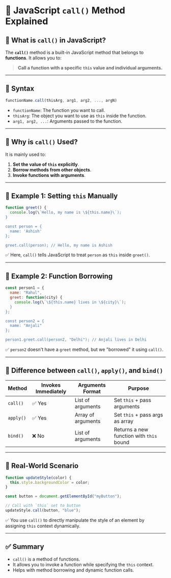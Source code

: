 # 📘 JavaScript `call()` Method Explained

## 🔹 What is `call()` in JavaScript?

The **`call()`** method is a built-in JavaScript method that belongs to **functions**. It allows you to:

> **Call a function with a specific `this` value and individual arguments.**

---

## 🔹 Syntax

```javascript
functionName.call(thisArg, arg1, arg2, ..., argN)
```

- `functionName`: The function you want to call.
- `thisArg`: The object you want to use as `this` inside the function.
- `arg1, arg2, ...`: Arguments passed to the function.

---

## 🔹 Why is `call()` Used?

It is mainly used to:

1. **Set the value of `this` explicitly**.
2. **Borrow methods from other objects**.
3. **Invoke functions with arguments**.

---

## 🔹 Example 1: Setting `this` Manually

```javascript
function greet() {
  console.log(\`Hello, my name is \${this.name}\`);
}

const person = {
  name: 'Ashish'
};

greet.call(person); // Hello, my name is Ashish
```

✅ Here, `call()` tells JavaScript to treat `person` as `this` inside `greet()`.

---

## 🔹 Example 2: Function Borrowing

```javascript
const person1 = {
  name: "Rahul",
  greet: function(city) {
    console.log(\`\${this.name} lives in \${city}\`);
  }
};

const person2 = {
  name: "Anjali"
};

person1.greet.call(person2, "Delhi"); // Anjali lives in Delhi
```

✅ `person2` doesn't have a `greet` method, but we "borrowed" it using `call()`.

---

## 🔹 Difference between `call()`, `apply()`, and `bind()`

| Method   | Invokes Immediately | Arguments Format            | Purpose                        |
|----------|---------------------|-----------------------------|--------------------------------|
| `call()` | ✅ Yes              | List of arguments           | Set `this` + pass arguments   |
| `apply()`| ✅ Yes              | Array of arguments          | Set `this` + pass args as array|
| `bind()` | ❌ No               | List of arguments           | Returns a new function with `this` bound |

---

## 🔹 Real-World Scenario

```javascript
function updateStyle(color) {
  this.style.backgroundColor = color;
}

const button = document.getElementById("myButton");

// Call with `this` set to button
updateStyle.call(button, "blue");
```

✅ You use `call()` to directly manipulate the style of an element by assigning `this` context dynamically.

---

## ✅ Summary

- `call()` is a method of functions.
- It allows you to invoke a function while specifying the `this` context.
- Helps with method borrowing and dynamic function calls.